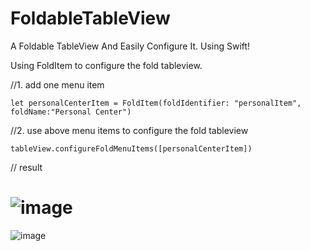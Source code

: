 # FoldableTableView
A Foldable TableView And Easily Configure It. Using Swift!

Using FoldItem to configure the fold tableview.

//1. add one menu item
```
let personalCenterItem = FoldItem(foldIdentifier: "personalItem", foldName:"Personal Center")

```

//2. use above menu items to configure the fold tableview 
```
tableView.configureFoldMenuItems([personalCenterItem])
```

// result 
<br>
# ![image]("https://github.com/liuwin7/FoldableTableView/raw/master/FoldableTableView/AnimationView.gif")

![image](https://github.com/liuwin7/FoldableTableView/raw/master/FoldableTableView/201209270947208627.jpg)